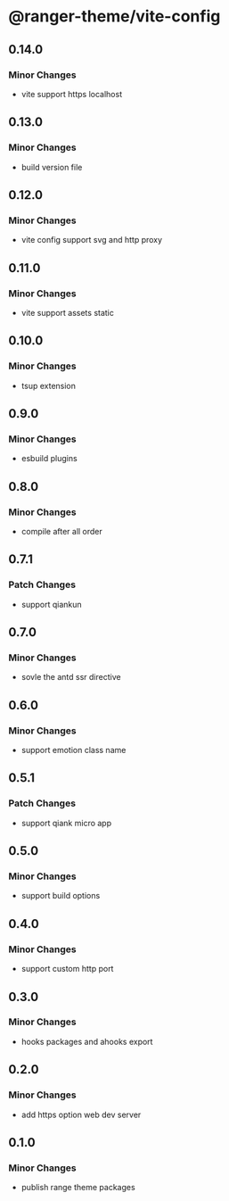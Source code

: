 # @ranger-theme/vite-config

## 0.14.0

### Minor Changes

- vite support https localhost

## 0.13.0

### Minor Changes

- build version file

## 0.12.0

### Minor Changes

- vite config support svg and http proxy

## 0.11.0

### Minor Changes

- vite support assets static

## 0.10.0

### Minor Changes

- tsup extension

## 0.9.0

### Minor Changes

- esbuild plugins

## 0.8.0

### Minor Changes

- compile after all order

## 0.7.1

### Patch Changes

- support qiankun

## 0.7.0

### Minor Changes

- sovle the antd ssr directive

## 0.6.0

### Minor Changes

- support emotion class name

## 0.5.1

### Patch Changes

- support qiank micro app

## 0.5.0

### Minor Changes

- support build options

## 0.4.0

### Minor Changes

- support custom http port

## 0.3.0

### Minor Changes

- hooks packages and ahooks export

## 0.2.0

### Minor Changes

- add https option web dev server

## 0.1.0

### Minor Changes

- publish range theme packages
